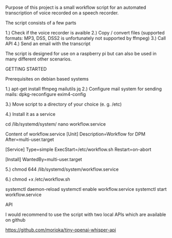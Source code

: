 Purpose of this project is a small workflow script for an automated transcription of voice recorded on a speech recorder.

The script consists of a few parts

1.) Check if the voice recorder is avaible
2.) Copy / convert files (supported formats: MP3, DSS, DSS2 is unfortunately not supported by ffmpeg)
3.) Call API
4.) Send an email with the transcript

The script is designed for use on a raspberry pi but can also be used in many different other scenarios.

GETTING STARTED

Prerequisites on debian based systems

1.) apt-get install ffmpeg mailutils jq
2.) Configure mail system for sending mails: dpkg-reconfigure exim4-config

3.) Move script to a directory of your choice (e. g. /etc)

4.) Install it as a service

cd /lib/systemd/system/
nano workflow.service

Content of workflow.service
[Unit]
Description=Workflow for DPM
After=multi-user.target

[Service]
Type=simple
ExecStart=/etc/workflow.sh
Restart=on-abort

[Install]
WantedBy=multi-user.target

5.) chmod 644 /lib/systemd/system/workflow.service

6.) chmod +x /etc/workflow.sh

systemctl daemon-reload
systemctl enable workflow.service
systemctl start workflow.service

API

I would recommend to use the script with two local APIs which are available on github

https://github.com/morioka/tiny-openai-whisper-api


